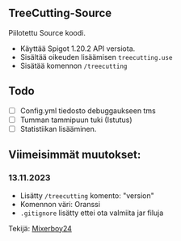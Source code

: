 ## TreeCutting-Source

Piilotettu Source koodi. 

- Käyttää Spigot 1.20.2 API versiota. 
- Sisältää oikeuden lisäämisen `treecutting.use`
- Sisätää komennon `/treecutting`

## Todo
- [ ] Config.yml tiedosto debuggaukseen tms 
- [ ] Tumman tammipuun tuki (Istutus)
- [ ] Statistiikan lisääminen.

## Viimeisimmät muutokset:

### 13.11.2023
- Lisätty `/treecutting` komento: "version"
- Komennon väri: Oranssi
- `.gitignore` lisätty ettei ota valmiita jar filuja



Tekijä: [Mixerboy24](https://github.com/Mixerboy24)